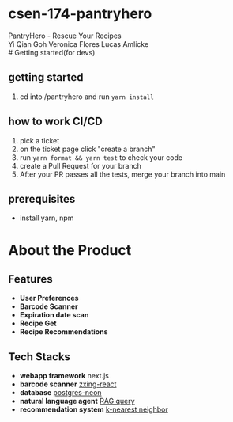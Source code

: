 # csen-174-pantryhero
<div style="left">
  PantryHero - Rescue Your Recipes
<div>
Yi Qian Goh
Veronica Flores
Lucas Amlicke
</div>
</div>
# Getting started(for devs)

## getting started
1. cd into /pantryhero and run `yarn install`
## how to work CI/CD
1. pick a ticket
2. on the ticket page click  "create a branch"
3. run `yarn format && yarn test` to check your code
4. create a Pull Request for your branch
5. After your PR passes all the tests, merge your branch into main

## prerequisites
- install yarn, npm



# About the Product
## Features
- **User Preferences**
- **Barcode Scanner**
- **Expiration date scan**
- **Recipe Get**
- **Recipe Recommendations**

##  Tech Stacks
- **webapp framework** next.js
- **barcode scanner** [zxing-react](https://stackblitz.com/edit/zxing-scanner-react?file=index.js)
- **database** [postgres-neon](https://neon.tech/docs/guides/react)
- **natural language agent** [RAG query](https://neon.tech/docs/extensions/pgrag)
- **recommendation system** [k-nearest neighbor](https://dev.to/eerk/creating-a-recommender-system-in-10-lines-of-javascript-2409)
